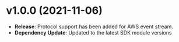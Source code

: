# v1.0.0 (2021-11-06)

* **Release**: Protocol support has been added for AWS event stream.
* **Dependency Update**: Updated to the latest SDK module versions

